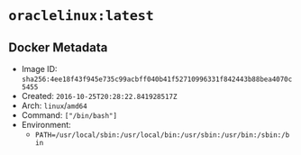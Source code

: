 # `oraclelinux:latest`

## Docker Metadata

- Image ID: `sha256:4ee18f43f945e735c99acbff040b41f52710996331f842443b88bea4070c5455`
- Created: `2016-10-25T20:28:22.841928517Z`
- Arch: `linux`/`amd64`
- Command: `["/bin/bash"]`
- Environment:
  - `PATH=/usr/local/sbin:/usr/local/bin:/usr/sbin:/usr/bin:/sbin:/bin`

